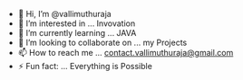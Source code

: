 - 👋 Hi, I’m @vallimuthuraja
- 👀 I’m interested in ... Invovation
- 🌱 I’m currently learning ... JAVA
- 💞️ I’m looking to collaborate on ... my Projects
- 📫 How to reach me ... contact.vallimuthuraja@gmail.com
- ⚡ Fun fact: ... Everything is Possible

<!---
vallimuthuraja/vallimuthuraja is a ✨ special ✨ repository because its `README.md` (this file) appears on your GitHub profile.
You can click the Preview link to take a look at your changes.
--->
